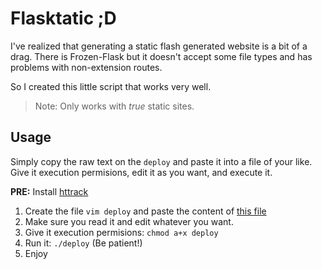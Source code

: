 # Flasktatic ;D

I've realized that generating a static flash generated website is a bit of a drag. There is Frozen-Flask but it doesn't accept some file types and has problems with non-extension routes.

So I created this little script that works very well.

> Note: Only works with *true* static sites.

## Usage
Simply copy the raw text on the `deploy` and paste it into a file of your like. Give it execution permisions, edit it as you want, and execute it.

**PRE:** Install [httrack](https://www.httrack.com/)

1. Create the file `vim deploy` and paste the content of [this file](https://github.com/pluja/Flasktatic/blob/master/deploy.sh)
2. Make sure you read it and edit whatever you want.
3. Give it execution permisions: `chmod a+x deploy`
4. Run it: `./deploy` (Be patient!)
5. Enjoy
